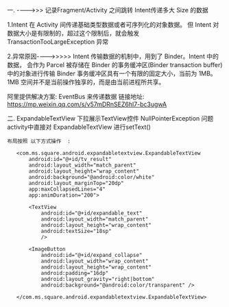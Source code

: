 一. ---->>>  记录Fragment/Activity 之间跳转 Intent传递多大 Size 的数据

   1.Intent 在 Activity 间传递基础类型数据或者可序列化的对象数据。
   但 Intent 对数据大小是有限制的，超过这个限制后，就会触发 TransactionTooLargeException 异常

   2.异常原因---->>>>>
   Intent 传输数据的机制中，用到了 Binder。Intent 中的数据，
   会作为 Parcel 被存储在 Binder 的事务缓冲区(Binder transaction buffer)中的对象进行传输
   Binder 事务缓冲区具有一个有限的固定大小，当前为 1MB。 1MB 空间并不是当前操作独享的，而是由当前进程所共享。

   阿里提供解决方案:  EventBus 来传递数据
   链接地址:  https://mp.weixin.qq.com/s/v57mDRnSEZ6hl7-bc3ugwA

二. ExpandableTextView   下拉展示TextView控件  NullPointerException 问题
    activity中直接对 ExpandableTextView 进行setText()

    布局按照 以下方式操作  :

       <com.ms.square.android.expandabletextview.ExpandableTextView
           android:id="@+id/tv_result"
           android:layout_width="match_parent"
           android:layout_height="wrap_content"
           android:background="@android:color/white"
           android:layout_marginTop="20dp"
           app:maxCollapsedLines="4"
           app:animDuration="200">

           <TextView
               android:id="@+id/expandable_text"
               android:layout_width="match_parent"
               android:layout_height="wrap_content"
               android:textSize="18sp"
               />

           <ImageButton
               android:id="@+id/expand_collapse"
               android:layout_width="wrap_content"
               android:layout_height="wrap_content"
               android:padding="16dp"
               android:layout_gravity="right|bottom"
               android:background="@android:color/transparent" />

       </com.ms.square.android.expandabletextview.ExpandableTextView>
